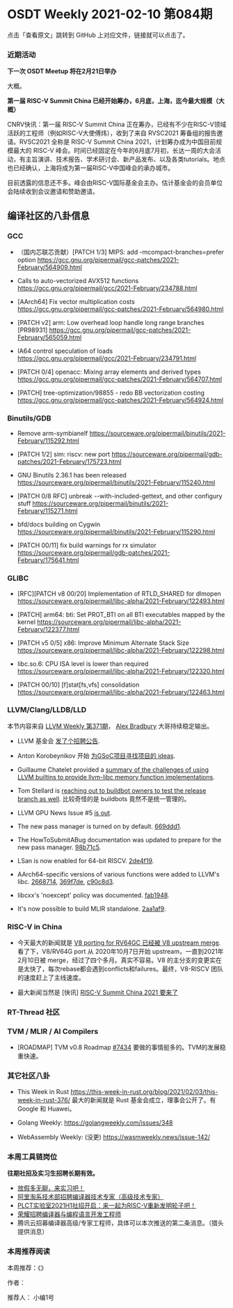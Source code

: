 # OSDT Weekly 2021-02-10 第084期

点击「查看原文」跳转到 GitHub 上对应文件，链接就可以点击了。

### 近期活动

**下一次 OSDT Meetup 将在2月21日举办**

大概。

**第一届 RISC-V Summit China 已经开始筹办，6月底，上海，迄今最大规模（大概）**

CNRV快讯：第一届 RISC-V Summit China 正在筹办，已经有不少在RISC-V领域活跃的工程师（例如RISC-V大使傅炜），收到了来自 RVSC2021 筹备组的报告邀请。RVSC2021 全称是 RISC-V Summit China 2021，计划筹办成为中国目前规模最大的 RISC-V 峰会。时间已经固定在今年的6月底7月初，长达一周的大会活动，有主旨演讲、技术报告、学术研讨会、新产品发布、以及各类tutorials。地点也已经确认，上海将成为第一届RISC-V中国峰会的承办城市。

目前透露的信息还不多。峰会由RISC-V国际基金会主办。估计基金会的会员单位会陆续收到会议邀请和赞助邀请。

## 编译社区的八卦信息

### GCC

- （国内芯联芯贡献）[PATCH 1/3] MIPS: add -mcompact-branches=prefer option
  https://gcc.gnu.org/pipermail/gcc-patches/2021-February/564909.html

- Calls to auto-vectorized AVX512 functions
  https://gcc.gnu.org/pipermail/gcc/2021-February/234788.html

- [AArch64] Fix vector multiplication costs
  https://gcc.gnu.org/pipermail/gcc-patches/2021-February/564980.html

- [PATCH v2] arm: Low overhead loop handle long range branches [PR98931]
  https://gcc.gnu.org/pipermail/gcc-patches/2021-February/565059.html

- IA64 control speculation of loads
  https://gcc.gnu.org/pipermail/gcc/2021-February/234791.html

- [PATCH 0/4] openacc: Mixing array elements and derived types
  https://gcc.gnu.org/pipermail/gcc-patches/2021-February/564707.html

- [PATCH] tree-optimization/98855 - redo BB vectorization costing
  https://gcc.gnu.org/pipermail/gcc-patches/2021-February/564924.html

### Binutils/GDB

- Remove arm-symbianelf
  https://sourceware.org/pipermail/binutils/2021-February/115292.html

- [PATCH 1/2] sim: riscv: new port
  https://sourceware.org/pipermail/gdb-patches/2021-February/175723.html

- GNU Binutils 2.36.1 has been released
  https://sourceware.org/pipermail/binutils/2021-February/115240.html

- [PATCH 0/8 RFC] unbreak --with-included-gettext, and other configury stuff
  https://sourceware.org/pipermail/binutils/2021-February/115271.html

- bfd/docs building on Cygwin
  https://sourceware.org/pipermail/binutils/2021-February/115290.html

- [PATCH 00/11] fix build warnings for rx simulator
  https://sourceware.org/pipermail/gdb-patches/2021-February/175641.html

### GLIBC

- [RFC][PATCH v8 00/20] Implementation of RTLD_SHARED for dlmopen
  https://sourceware.org/pipermail/libc-alpha/2021-February/122493.html

- [PATCH] arm64: bti: Set PROT_BTI on all BTI executables mapped by the kernel
  https://sourceware.org/pipermail/libc-alpha/2021-February/122377.html

- [PATCH v5 0/5] x86: Improve Minimum Alternate Stack Size
  https://sourceware.org/pipermail/libc-alpha/2021-February/122298.html

- libc.so.6: CPU ISA level is lower than required
  https://sourceware.org/pipermail/libc-alpha/2021-February/122320.html

- [PATCH 00/10] [f]stat[fs,vfs] consolidation
  https://sourceware.org/pipermail/libc-alpha/2021-February/122463.html

### LLVM/Clang/LLDB/LLD

本节内容来自 [LLVM Weekly 第371期](http://llvmweekly.org/issue/371)，
[Alex Bradbury](https://www.linkedin.com/in/alex-bradbury/) 大哥持续稳定输出。

* LLVM 基金会 [发了个招聘公告](https://lists.llvm.org/pipermail/llvm-dev/2021-February/148393.html).

* Anton Korobeynikov 开始 [为GSoC项目寻找项目的 ideas](https://lists.llvm.org/pipermail/llvm-dev/2021-February/148248.html).

* Guillaume Chatelet provided a [summary of the challenges of using LLVM builtins to provide llvm-libc memory function implementations](https://lists.llvm.org/pipermail/libc-dev/2021-February/000240.html).

* Tom Stellard is [reaching out to buildbot owners to test the release branch as well](https://lists.llvm.org/pipermail/llvm-dev/2021-February/148278.html).
  比较奇怪的是 buildbots 竟然不是统一管理的。

* LLVM GPU News Issue #5 [is out](https://lists.llvm.org/pipermail/llvm-dev/2021-February/148377.html).

* The new pass manager is turned on by default.
  [669ddd1](https://reviews.llvm.org/rG669ddd1e9b12).

* The HowToSubmitABug documentation was updated to prepare for the new pass manager.
  [98b71c5](https://reviews.llvm.org/rG98b71c53517f).

* LSan is now enabled for 64-bit RISCV.
  [2de4f19](https://reviews.llvm.org/rG2de4f19ecdb2).

* AArch64-specific versions of various functions were added to LLVM's libc.
  [2668714](https://reviews.llvm.org/rG2668714747c5),
  [369f7de](https://reviews.llvm.org/rG369f7de3135a),
  [c90c8d3](https://reviews.llvm.org/rGc90c8d38d38e).

* libcxx's 'noexcept' policy was documented.
  [fab1948](https://reviews.llvm.org/rGfab194898b5e).

* It's now possible to build MLIR standalone.
  [2aa1af9](https://reviews.llvm.org/rG2aa1af9b1da0).

### RISC-V in China

- 今天最大的新闻就是 [V8 porting for RV64GC 已经被 V8 upstream merge](https://bugs.chromium.org/p/v8/issues/detail?id=10991).
  看了下，V8/RV64G port 从 2020年10月7日开始 upstream，一直到2021年2月10日被 merge，经过了四个多月。真实不容易。V8 的主分支的变更实在是太快了，每次rebase都会遇到conflicts和failures。最终，V8-RISCV 团队的速度赶上了主线速度。

- 最大新闻当然是 [快讯] [RISC-V Summit China 2021 要来了](https://mp.weixin.qq.com/s/mw5hEwKBkJrHBpQF6Gw_DA)

### RT-Thread 社区

### TVM / MLIR / AI Compilers

- [ROADMAP] TVM v0.8 Roadmap [#7434](https://github.com/apache/tvm/issues/7434)
  要做的事情挺多的。TVM的发展稳重快速。

### 其它社区八卦

- This Week in Rust
  https://this-week-in-rust.org/blog/2021/02/03/this-week-in-rust-376/
  最大的新闻就是 Rust 基金会成立，理事会公开了。有 Google 和 Huawei。

- Golang Weekly:
  https://golangweekly.com/issues/348

- WebAssembly Weekly: (没更)
  https://wasmweekly.news/issue-142/

### 本周工具链岗位

**往期社招及实习生招聘长期有效。**

- [放假多无聊，来实习吧！](https://mp.weixin.qq.com/s/pWjPrHtaWnzWbPfqqcX1cQ)
- [阿里淘系技术部招聘编译器技术专家（高级技术专家）](https://mp.weixin.qq.com/s/Yr_XA_L9fCI8IvhuudwTkQ)
- [PLCT实验室2021H1社招开启：来一起为RISC-V重新发明轮子吧！](https://mp.weixin.qq.com/s/9BUJ1-LbHGm-Lhs_Lavzjw)
- [荣耀招聘编译器与编程语言开发工程师](https://mp.weixin.qq.com/s/XaLAhjLP6fhj3Vl-mUjXng)
- 腾讯云招募编译器高级/专家工程师，具体可以本次推送的第二条消息。（猎头提供消息）

### 本周推荐阅读

本周推荐：《》

作者：

推荐人： 小编1号
